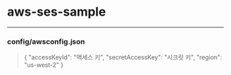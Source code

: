 # aws-ses-sample

---

### config/awsconfig.json

> {
> "accessKeyId": "액세스 키",
> "secretAccessKey": "시크릿 키",
> "region": "us-west-2"
> }
